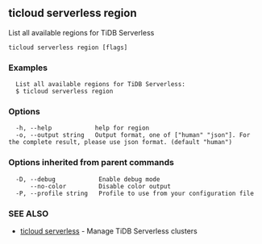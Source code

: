 ## ticloud serverless region

List all available regions for TiDB Serverless

```
ticloud serverless region [flags]
```

### Examples

```
  List all available regions for TiDB Serverless:
  $ ticloud serverless region
```

### Options

```
  -h, --help            help for region
  -o, --output string   Output format, one of ["human" "json"]. For the complete result, please use json format. (default "human")
```

### Options inherited from parent commands

```
  -D, --debug            Enable debug mode
      --no-color         Disable color output
  -P, --profile string   Profile to use from your configuration file
```

### SEE ALSO

* [ticloud serverless](ticloud_serverless.md)	 - Manage TiDB Serverless clusters

